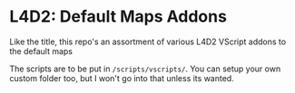# L4D2: Default Maps Addons
Like the title, this repo's an assortment of various L4D2 VScript addons to the default maps

The scripts are to be put in `/scripts/vscripts/`. You can setup your own custom folder too, but I won't go into that unless its wanted.